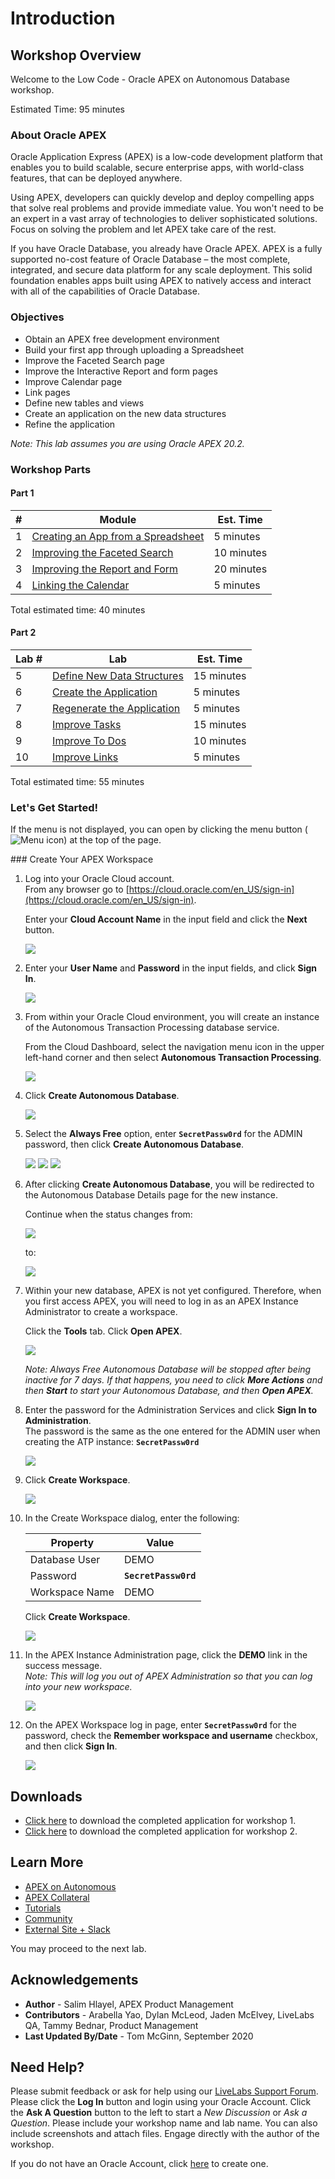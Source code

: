 # Introduction

## Workshop Overview

Welcome to the Low Code - Oracle APEX on Autonomous Database workshop.

Estimated Time: 95 minutes

### About Oracle APEX

Oracle Application Express (APEX) is a low-code development platform that enables you to build scalable, secure enterprise apps, with world-class features, that can be deployed anywhere.

Using APEX, developers can quickly develop and deploy compelling apps that solve real problems and provide immediate value. You won't need to be an expert in a vast array of technologies to deliver sophisticated solutions. Focus on solving the problem and let APEX take care of the rest.

If you have Oracle Database, you already have Oracle APEX. APEX is a fully supported no-cost feature of Oracle Database – the most complete, integrated, and secure data platform for any scale deployment. This solid foundation enables apps built using APEX to natively access and interact with all of the capabilities of Oracle Database.

### Objectives

- Obtain an APEX free development environment
- Build your first app through uploading a Spreadsheet
- Improve the Faceted Search page
- Improve the Interactive Report and form pages
- Improve Calendar page
- Link pages
- Define new tables and views
- Create an application on the new data structures
- Refine the application

*Note: This lab assumes you are using Oracle APEX 20.2.*

### Workshop Parts

#### Part 1

| # | Module | Est. Time |
| --- | --- | --- |
| 1 | [Creating an App from a Spreadsheet](?lab=part-1---lab-1-create-app-spreadsheet) | 5 minutes |
| 2| [Improving the Faceted Search](?lab=part-1---lab-2-improve-faceted-search) | 10 minutes |
| 3 | [Improving the Report and Form](?lab=part-1---lab-3-improve-report-form) | 20 minutes |
| 4 | [Linking the Calendar](?lab=part-1---lab-4-link-calendar) | 5 minutes |

Total estimated time: 40 minutes

#### Part 2

| Lab # | Lab | Est. Time |
| --- | --- | --- |
| 5 | [Define New Data Structures](?lab=part-2---lab-1-define-new-data) | 15 minutes |
| 6 | [Create the Application](?lab=part-2---lab-2-create-application) | 5 minutes |
| 7 | [Regenerate the Application](?lab=part-2---lab-3-regenerate-application) | 5 minutes |
| 8 | [Improve Tasks](?lab=part-2---lab-4-improve-tasks) | 15 minutes |
| 9 | [Improve To Dos](?lab=part-2---lab-5-improve-dos) | 10 minutes |
| 10 | [Improve Links](?lab=part-2---lab-6-improve-links) | 5 minutes |

Total estimated time: 55 minutes

### **Let's Get Started!**

If the menu is not displayed, you can open by clicking the menu button (![Menu icon](./images/menu-button.png)) at the top of the page.

<if type="freetier">
### Create Your APEX Workspace


1. Log into your Oracle Cloud account.        
    From any browser go to [https://cloud.oracle.com/en_US/sign-in](https://cloud.oracle.com/en_US/sign-in).

    Enter your **Cloud Account Name** in the input field and click the **Next** button.

    ![](images/enter-oracle-cloud-account-name.png " ")

2. Enter your **User Name** and **Password** in the input fields, and click **Sign In**.

    ![](images/enter-user-name-and-password.png " ")

3. From within your Oracle Cloud environment, you will create an instance of the Autonomous Transaction Processing database service.

    From the Cloud Dashboard, select the navigation menu icon in the upper left-hand corner and then select **Autonomous Transaction Processing**.

    ![](images/select-atp-in-nav-menu.png " ")

4. Click **Create Autonomous Database**.

    ![](images/click-create-autonomous-database.png " ")

5. Select the **Always Free** option, enter **```SecretPassw0rd```** for the ADMIN password, then click **Create Autonomous Database**.

    ![](images/atp-settings-1.png " ")
    ![](images/atp-settings-2.png " ")
    ![](images/atp-settings-3.png " ")

6. After clicking **Create Autonomous Database**, you will be redirected to the Autonomous Database Details page for the new instance.

    Continue when the status changes from:

    ![](images/status-provisioning.png " ")

    to:

    ![](images/status-available.png " ")

7. Within your new database, APEX is not yet configured. Therefore, when you first access APEX, you will need to log in as an APEX Instance Administrator to create a workspace.

    Click the **Tools** tab.
    Click **Open APEX**.

    ![](images/click-apex.png " ")

    *Note: Always Free Autonomous Database will be stopped after being inactive for 7 days. If that happens, you need to click **More Actions** and then **Start** to start your Autonomous Database, and then **Open APEX**.*

8. Enter the password for the Administration Services and click **Sign In to Administration**.     
    The password is the same as the one entered for the ADMIN user when creating the ATP instance: **```SecretPassw0rd```**

    ![](images/log-in-as-admin.png " ")

9. Click **Create Workspace**.

    ![](images/welcome-create-workspace.png " ")

10. In the Create Workspace dialog, enter the following:

    | Property | Value |
    | --- | --- |
    | Database User | DEMO |
    | Password | **`SecretPassw0rd`** |
    | Workspace Name | DEMO |

    Click **Create Workspace**.

    ![](images/create-workspace.png " ")

11. In the APEX Instance Administration page, click the **DEMO** link in the success message.         
    *Note: This will log you out of APEX Administration so that you can log into your new workspace.*

    ![](images/log-out-from-admin.png " ")

12. On the APEX Workspace log in page, enter **``SecretPassw0rd``** for the password, check the **Remember workspace and username** checkbox, and then click **Sign In**.

    ![](images/log-in-to-workspace.png " ")
</if>

## Downloads

- [Click here](../../spreadsheet/0-workshop-intro-and-setup/files/spreadsheet-app.sql) to download the completed application for workshop 1.
- [Click here](../../proof-of-concept/intro/files/proofofconcept-app.sql) to download the completed application for workshop 2.

## Learn More

- [APEX on Autonomous](https://apex.oracle.com/autonomous)
- [APEX Collateral](https://apex.oracle.com)
- [Tutorials](https://apex.oracle.com/en/learn/tutorials)
- [Community](https://apex.oracle.com/community)
- [External Site + Slack](http://apex.world)

You may proceed to the next lab.

## Acknowledgements

- **Author** - Salim Hlayel, APEX Product Management
- **Contributors** - Arabella Yao, Dylan McLeod, Jaden McElvey, LiveLabs QA, Tammy Bednar, Product Management
- **Last Updated By/Date** - Tom McGinn, September 2020

## Need Help?
Please submit feedback or ask for help using our [LiveLabs Support Forum](https://community.oracle.com/tech/developers/categories/oracle-apex-development-workshops). Please click the **Log In** button and login using your Oracle Account. Click the **Ask A Question** button to the left to start a *New Discussion* or *Ask a Question*.  Please include your workshop name and lab name.  You can also include screenshots and attach files.  Engage directly with the author of the workshop.

If you do not have an Oracle Account, click [here](https://profile.oracle.com/myprofile/account/create-account.jspx) to create one.
